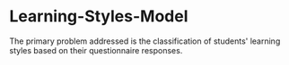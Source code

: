 # Learning-Styles-Model
The primary problem addressed is the classification of students' learning styles based on their questionnaire  responses.
